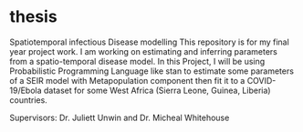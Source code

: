 # thesis
Spatiotemporal infectious Disease modelling
This repository is for my final year project work. I am working on estimating and inferring parameters from a spatio-temporal disease model. In this Project, I will be using Probabilistic Programming Language like stan to estimate some parameters of a SEIR model with Metapopulation component then fit it to a COVID-19/Ebola dataset for some West Africa (Sierra Leone, Guinea, Liberia) countries.

Supervisors: Dr. Juliett Unwin and Dr. Micheal Whitehouse 
